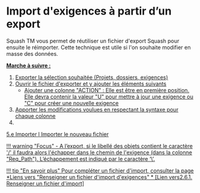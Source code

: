 # Import d'exigences à partir d’un export

Squash TM vous permet de réutiliser un fichier d'export Squash pour ensuite le réimporter. Cette technique est utile si l'on souhaite modifier en masse des données.

**<u>Marche à suivre : <u>**

 1. Exporter la sélection souhaitée (Projets, dossiers, exigences)
 2. Ouvrir le fichier d'exporter et y ajouter les éléments suivants
	 - Ajouter une colonne "ACTION" : Elle est être en première position. Elle devra contenir la valeur "U" pour mettre à jour une exigence ou "C" pour créer une nouvelle exigence
 3. Apporter les modifications voulues en respectant la syntaxe pour chaque colonne
 4. 
 5.e Importer l Importer le nouveau fichier
 

!!! warning "Focus" 
	- A l’export, si le libellé des objets contient le caractère '/' il faudra alors l'échapper dans le chemin de l'exigence (dans la colonne "Req_Path"). L’échappement est indiqué par le caractère ‘\’. 
	
!!! tip "En savoir plus" 
	   Pour compléter un fichier d'import, consulter la page *Liens vers "Renseigner un fichier d'import d'exigences" * [Lien vers2.6.1. Renseigner un fichier d'import]


<!--stackedit_data:
eyJoaXN0b3J5IjpbMzMwMjkwMTY0LC0zMzIzMTQxMjYsLTI5MD
MxMjE1NSwtMTIyMjI2MTc4MiwxMDU5MTUzMjIyLC0zMTUyOTQ5
NjksOTgxMzU4ODA4LC02NTAxMDU1NSwtMTA3MDAwNDM0NSwtMT
g0MzQyNDQ5MSw4NjE2Njg2MDYsLTIwNjU0MjQyNjJdfQ==
-->